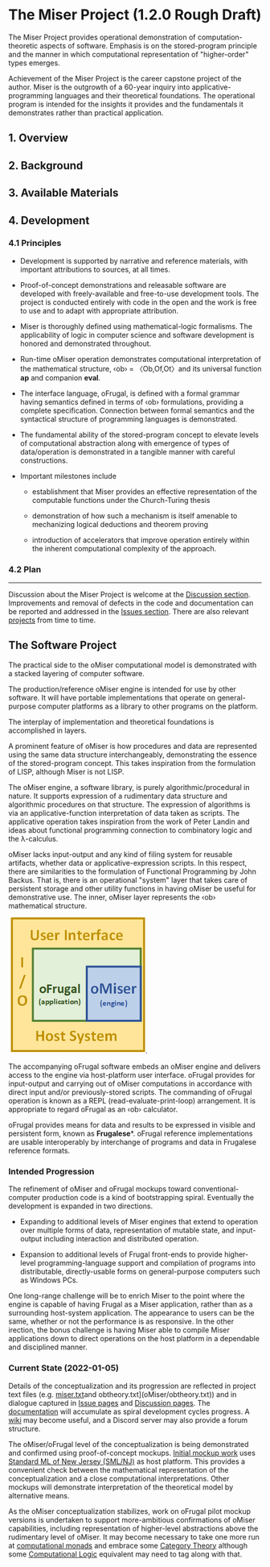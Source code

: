 <!-- README.md 1.2.0               UTF-8                           2023-08-13
     ---1----|----2----|----3----|----4----|----5----|----6----|----7----|---*

                      orcmid/miser Introduction
     -->

# The Miser Project (1.2.0 Rough Draft)

The Miser Project provides operational demonstration of computation-theoretic
aspects of software.  Emphasis is on the stored-program principle and the
manner in which computational representation of "higher-order" types emerges.

Achievement of the Miser Project is the career capstone project of the author.
Miser is the outgrowth of a 60-year inquiry into applicative-programming
languages and their theoretical foundations.  The operational program is
intended for the insights it provides and the fundamentals it demonstrates
rather than practical application.

## 1. Overview

## 2. Background

## 3. Available Materials

## 4. Development

### 4.1 Principles

* Development is supported by narrative and reference materials, with
  important attributions to sources, at all times.

* Proof-of-concept demonstrations and releasable software are developed
  with freely-available and free-to-use development tools.  The project
  is conducted entirely with code in the open and the work is free to use and
  to adapt with appropriate attribution.

* Miser is thoroughly defined using mathematical-logic formalisms.  The
  applicability of logic in computer science and software development is
  honored and demonstrated throughout.

* Run-time oMiser operation demonstrates computational interpretation of the
  mathematical structure, ‹ob› = 〈Ob,Of,Ot〉and its universal function
  **ap** and companion **eval**.

* The interface language, oFrugal, is defined with a formal grammar having
  semantics defined in terms of ‹ob› formulations, providing a complete
  specification.  Connection between formal semantics and the syntactical
  structure of programming languages is demonstrated.

* The fundamental ability of the stored-program concept to elevate levels of
  computational abstraction along with emergence of types of data/operation is
  demonstrated in a tangible manner with careful constructions.

* Important milestones include

  * establishment that Miser provides an effective representation of the
    computable functions under the Church-Turing thesis

  * demonstration of how such a mechanism is itself amenable to mechanizing
    logical deductions and theorem proving

  * introduction of accelerators that improve operation entirely within the
    inherent computational complexity of the approach.

### 4.2 Plan

----

Discussion about the Miser Project is welcome at the
[Discussion section](https://github.com/orcmid/miser/discussions).
Improvements and removal of defects in the code and documentation can be
reported and addressed in the
[Issues section](https://github.com/orcmid/miser/issues).  There are also
relevant [projects](https://github.com/orcmid/miser/projects?type=classic)
from time to time.

## The Software Project ##

The practical side to the oMiser computational model is demonstrated with a
stacked layering of computer software.

The production/reference oMiser engine is intended for use by other software.
It will have portable implementations that operate on general-purpose computer
platforms as a library to other programs on the platform.

The interplay of implementation and theoretical foundations is accomplished in
layers.

A prominent feature of oMiser is how procedures and data are represented using
the same data structure interchangeably, demonstrating the essence of the
stored-program concept.  This takes inspiration from the formulation of LISP,
although Miser is not LISP.

The oMiser engine, a software library, is purely algorithmic/procedural in
nature.  It supports expression of a rudimentary data structure and
algorithmic procedures on that structure.  The expression of algorithms is via
an applicative-function interpretation of data taken as scripts. The
applicative operation takes inspiration from the work of Peter Landin and
ideas about functional programming connection to combinatory logic and the
λ-calculus.

oMiser lacks input-output and any kind of filing system for reusable
artifacts, whether data or applicative-expression scripts.  In this respect,
there are similarities to the formulation of Functional Programming by John
Backus.  That is, there is an operational "system" layer that takes care of
persistent storage and other utility functions in having oMiser be useful for
demonstrative use.  The inner, oMiser layer represents the ‹ob› mathematical
structure.

![Hosting oFrugal/oMiser](https://github.com/orcmid/miser/blob/master/oMiser/mockups/SML/tutorials/omiser-2017-11-08-0920-1stStack.png).

The accompanying oFrugal software embeds an oMiser engine and delivers access
to the engine via host-platform user interface.  oFrugal provides for
input-output and carrying out of oMiser computations in accordance with direct
input and/or previously-stored scripts.  The commanding of oFrugal operation
is known as a REPL (read-evaluate-print-loop) arrangement.  It is appropriate
to regard oFrugal as an ‹ob› calculator.

oFrugal provides means for data and results to be expressed in visible and
persistent form, known as **Frugalese***.  oFrugal reference implementations
are usable interoperably by interchange of programs and data in Frugalese
reference formats.


### Intended Progression ###

The refinement of oMiser and oFrugal mockups toward conventional-computer
production code is a kind of bootstrapping spiral.  Eventually the development
is expanded in two directions.

* Expanding to additional levels of Miser engines that extend to operation
  over multiple forms of data, representation of mutable state, and
  input-output including interaction and distributed operation.

* Expansion to additional levels of Frugal front-ends to provide higher-level
  programming-language support and compilation of programs into distributable,
  directly-usable forms on general-purpose computers such as Windows PCs.

 One long-range challenge will be to enrich Miser to the point where the
 engine is capable of having Frugal as a Miser application, rather than as a
 surrounding host-system application.  The appearance to users can be the
 same, whether or not the performance is as responsive.  In the other
 irection, the bonus challenge is having Miser able to compile Miser
 applications down to direct operations on the host platform in a dependable
 and disciplined manner.

### Current State (2022-01-05) ###

Details of the conceptualization and its progression are reflected in project
text files (e.g. [miser.txt](miser.txt)and obtheory.txt](oMiser/obtheory.txt))
and in dialogue captured in
[Issue pages](https://github.com/orcmid/miser/issues) and
[Discussion pages](https://github.com/orcmid/miser/discussions).  The
[documentation](https://orcmid.github.io/miser/) will accumulate as spiral
development cycles progress. A [wiki](https://github.com/orcmid/miser/wiki)
may become useful, and a Discord server may also provide a forum structure.

The oMiser/oFrugal level of the conceptualization is being demonstrated and confirmed using proof-of-concept mockups.
[Initial mockup work](oMiser/mockups/mockups.txt) uses
[Standard ML of New Jersey (SML/NJ)](https://www.smlnj.org/) as host platform.
This provides a convenient check between the mathematical representation of
the conceptualization and a close computational interpretations.  Other
mockups will demonstrate interpretation of the theoretical model by
alternative means.

As the oMiser conceptualization stabilizes, work on oFrugal pilot mockup
versions is undertaken to support more-ambitious confirmations of oMiser capabilities, including representation of higher-level abstractions above the
rudimentary level of oMiser.  It may become necessary to take one more run at
[computational monads](https://en.wikipedia.org/wiki/Monad_(functional_programming))
and embrace some
[Category Theory](https://en.wikipedia.org/wiki/Category_theory)
although some
[Computational Logic](https://www.cs.utexas.edu/users/moore/acl2/) equivalent
may need to tag along with that.

<!-- ---1----|----2----|----3----|----4----|----5----|----6----|----7----|--*

     1.2.0 2023-08-13T15:34Z Rough Draft re-arrangement for proofing
     1.1.0 2022-01-05T21:49Z Smoothing and Revision of Text, Progression,
           Current State
     1.0.1 2018-08-26 Added TODOs and 5Ps placeholer
     1.0.0 2018-01-11 Initial Stable README

                           end of miser/README.md
     -->
